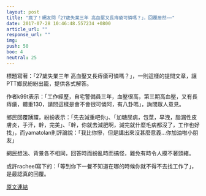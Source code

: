 ```yaml
---
layout: post
title: "瘋了！網友問「27歲失業三年 高血壓又長痔瘡可憐嗎？」，回覆居然⋯⋯"
date: 2017-07-28 10:46:48.557234 +0800
article_url: ""
response_url: ""
img: 
push: 50
boo: 4
neutral: 25
---
```


標題寫著：「27歲失業三年 高血壓又長痔瘡可憐嗎？」，一則這樣的提問文章，讓PTT鄉民紛紛出籠，提供各式解答。

作者k99t表示：「工作經歷，自宅警備員三年，血壓很高，第三期高血壓，又有長痔瘡，體重130，請問這樣是會不會很可憐阿，有八卦嗎」，詢問眾人意見。

鄉民回覆踴躍，紛紛表示：「先去減重吧你」、「加糖尿病，包莖，早洩，脂漏性皮膚炎，手汗，幹，完美」、「幹，你就去減肥啊，減完就什麼毛病都沒了，工作也好找」，而yamatolan則評論說：「我比你慘，但是講出來沒甚麼意義...你加油啦小朋友」

網民想法、背景各不相同，回答時而紛亂時而搞怪，難免有時令人摸不著頭緒。

或許racheel寫下的：「等到你下一餐不知道在哪的時候你就不得不去找工作了」，是最認真的回覆。

<a href = "https://www.ptt.cc/bbs/Gossiping/M.1501169743.A.A9D.html">原文連結</a>

